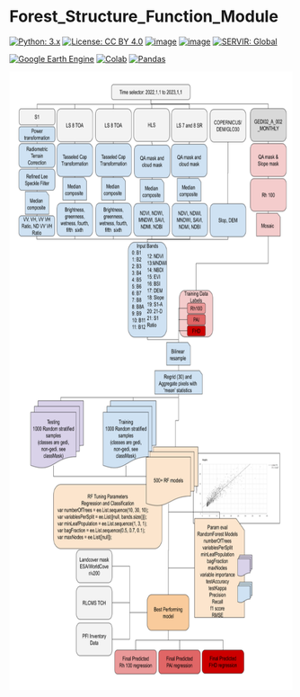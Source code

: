 # Forest_Structure_Function_Module


[![Python: 3.x](https://img.shields.io/badge/python-3.x-blue.svg)](https://www.python.org/)
[![License: CC BY 4.0](https://img.shields.io/badge/License-CC_BY_4.0-lightgrey.svg)](https://creativecommons.org/licenses/by/4.0/)
[![image](https://img.shields.io/pypi/v/servir-aces.svg)](https://pypi.python.org/pypi/servir-aces)
[![image](https://img.shields.io/conda/vn/conda-forge/servir-aces.svg)](https://anaconda.org/conda-forge/servir-aces)
[![SERVIR: Global](https://img.shields.io/badge/SERVIR-Global-green)](https://servirglobal.net)

[![Google Earth Engine](https://img.shields.io/badge/Google%20Earth%20Engine-4285F4.svg?style=for-the-badge&logo=Google-Earth-Engine&logoColor=white)](https://github.com/MayerT1/Forest_Structure_Function_Module/blob/main/Step_1_Forest_Structure_Function_Module)
[![Colab](https://img.shields.io/badge/Google%20Colab-F9AB00.svg?style=for-the-badge&logo=Google-Colab&logoColor=white)](https://github.com/MayerT1/Forest_Structure_Function_Module/blob/main/Step_5_Forest_Structure_Function_Module_Python.ipynb)
[![Pandas](https://img.shields.io/badge/pandas-150458.svg?style=for-the-badge&logo=pandas&logoColor=white)](https://github.com/MayerT1/Forest_Structure_Function_Module/blob/main/Step_5_Forest_Structure_Function_Module_Python.ipynb)

<!-- https://home.aveek.io/GitHub-Profile-Badges/ -->

<!-- [![Conda Downloads](https://img.shields.io/conda/dn/conda-forge/servir-aces.svg)](https://anaconda.org/conda-forge/servir-aces) -->

<!-- #![](Images/Book_Cover.png) -->

<p align="center">

  <img width="700" height="1100" src="https://github.com/MayerT1/Forest_Structure_Function_Module/blob/main/image/Prelim_Figure.png">


